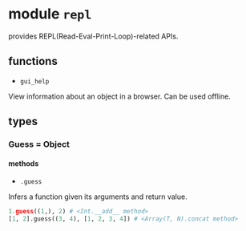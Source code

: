 # module `repl`

provides REPL(Read-Eval-Print-Loop)-related APIs.

## functions

* `gui_help`

View information about an object in a browser. Can be used offline.

## types

### Guess = Object

#### methods

* `.guess`

Infers a function given its arguments and return value.

```python
1.guess((1,), 2) # <Int.__add__ method>
[1, 2].guess((3, 4), [1, 2, 3, 4]) # <Array(T, N).concat method>
```